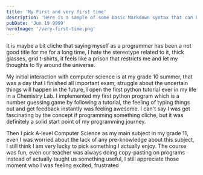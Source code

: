 ```yaml
---
title: 'My First and very first time'
description: 'Here is a sample of some basic Markdown syntax that can be used when writing Markdown content in Astro.'
pubDate: 'Jun 19 9999'
heroImage: '/very-first-time.png'
---
```


It is maybe a bit cliche that saying myself as a programmer has been a not good title for me for a long time, I hate the stereotype related to it, thick glasses, grid t-shirts, it feels like a prison that restricts me and let my thoughts to fly around the universe.

My initial interaction with computer science is at my grade 10 summer, that was a day that I finished all important exam, struggle about the uncertain things will happen in the future, I open the first python tutorial ever in my life in a Chemistry Lab. I implemented my first python program which is a number guessing game by following a tutorial, the feeling of typing things out and get feedback instantly was feeling awesome. I can't say I was get fascinating by the concept if programming something cliche, but it was definitely a solid start point of my programming journey.

Then I pick A-level Computer Science as my main subject in my grade 11, even I was worried about the lack of any pre-knowledge about this subject, I still think I am very lucky to pick something I actually enjoy. The course was fun, even our teacher was always doing copy-pasting on programs instead of actually taught us something useful, I still appreciate those moment who I was feeling excited, frustrated